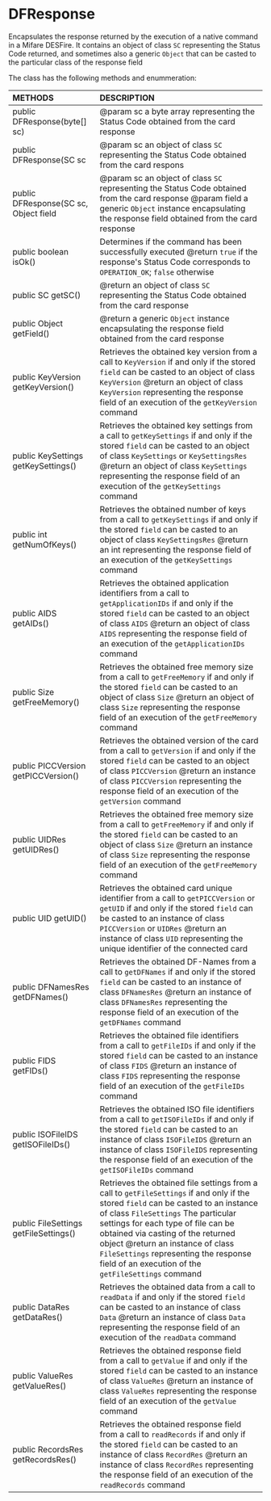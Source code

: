 # DFResponse
Encapsulates the response returned by the execution of a native command in a Mifare DESFire. It contains an object of class <code>SC</code> representing the Status Code returned, and sometimes also a generic <code>Object</code> that can be casted to the particular class of the response field

The class has the following methods and enummeration:

|METHODS                                       |DESCRIPTION                                                                                        |
|:---------------------------------------------|:--------------------------------------------------------------------------------------------------|
|public DFResponse(byte[] sc)|@param sc a byte array representing the Status Code obtained from the card response|
|public DFResponse(SC sc|@param sc an object of class <code>SC</code> representing the Status Code obtained from the card respons|
|public DFResponse(SC sc, Object field|@param sc an object of class <code>SC</code> representing the Status Code obtained from the card response @param field a generic <code>Object</code> instance encapsulating the response field obtained from the card response|
|public boolean isOk()|Determines if the command has been successfully executed @return <code>true</code> if the response's Status Code corresponds to <code>OPERATION_OK</code>; <code>false</code> otherwise|
|public SC getSC()|@return an object of class <code>SC</code> representing the Status Code obtained from the card response|
|public Object getField()| @return a generic <code>Object</code> instance encapsulating the response field obtained from the card response|
|public KeyVersion getKeyVersion()|Retrieves the obtained key version from a call to <code>KeyVersion</code> if and only if the stored <code>field</code> can be casted to an object of class <code>KeyVersion</code> @return an object of class <code>KeyVersion</code> representing the response field of an execution of the <code>getKeyVersion</code> command|
|public KeySettings getKeySettings()|Retrieves the obtained key settings from a call to <code>getKeySettings</code> if and only if the stored <code>field</code> can be casted to an object of class <code>KeySettings</code> or <code>KeySettingsRes</code> @return an object of class <code>KeySettings</code> representing the response field of an execution of the <code>getKeySettings</code> command|
|public int getNumOfKeys()|Retrieves the obtained number of keys from a call to <code>getKeySettings</code> if and only if the stored <code>field</code> can be casted to an object of class <code>KeySettingsRes</code> @return an int representing the response field of an execution of the <code>getKeySettings</code> command|
|public AIDS getAIDs()|Retrieves the obtained application identifiers from a call to <code>getApplicationIDs</code> if and only if the stored <code>field</code> can be casted to an object of class <code>AIDS</code> @return an object of class <code>AIDS</code> representing the response field of an execution of the <code>getApplicationIDs</code> command|
|public Size getFreeMemory()|Retrieves the obtained free memory size from a call to <code>getFreeMemory</code> if and only if the stored <code>field</code> can be casted to an object of class <code>Size</code> @return an object of class <code>Size</code> representing the response field of an execution of the <code>getFreeMemory</code> command|
|public PICCVersion getPICCVersion()|Retrieves the obtained version of the card from a call to <code>getVersion</code> if and only if the stored <code>field</code> can be casted to an object of class <code>PICCVersion</code> @return an instance of class <code>PICCVersion</code> representing the response field of an execution of the <code>getVersion</code> command|
|public UIDRes getUIDRes()|Retrieves the obtained free memory size from a call to <code>getFreeMemory</code> if and only if the stored <code>field</code> can be casted to an object of class <code>Size</code> @return an instance of class <code>Size</code> representing the response field of an execution of the <code>getFreeMemory</code> command|
|public UID getUID()|Retrieves the obtained card unique identifier from a call to <code>getPICCVersion</code> or <code>getUID</code> if and only if the stored <code>field</code> can be casted to an instance of class <code>PICCVersion</code> or <code>UIDRes</code> @return an instance of class <code>UID</code> representing the unique identifier of the connected card|
|public DFNamesRes getDFNames()|Retrieves the obtained DF-Names from a call to <code>getDFNames</code> if and only if the stored <code>field</code> can be casted to an instance of class <code>DFNamesRes</code> @return an instance of class <code>DFNamesRes</code> representing the response field of an execution of the <code>getDFNames</code> command|
|public FIDS getFIDs()|Retrieves the obtained file identifiers from a call to <code>getFileIDs</code> if and only if the stored <code>field</code> can be casted to an instance of class <code>FIDS</code> @return an instance of class <code>FIDS</code> representing the response field of an execution of the <code>getFileIDs</code> command|
|public ISOFileIDS getISOFileIDs()|Retrieves the obtained ISO file identifiers from a call to <code>getISOFileIDs</code> if and only if the stored <code>field</code> can be casted to an instance of class <code>ISOFileIDS</code> @return an instance of class <code>ISOFileIDS</code> representing the response field of an execution of the <code>getISOFileIDs</code> command|
|public FileSettings getFileSettings()|Retrieves the obtained file settings from a call to <code>getFileSettings</code> if and only if the stored <code>field</code> can be casted to an instance of class <code>FileSettings</code> The particular settings for each type of file can be obtained via casting of the returned object @return an instance of class <code>FileSettings</code> representing the response field of an execution of the <code>getFileSettings</code> command|
|public DataRes getDataRes()|Retrieves the obtained data from a call to <code>readData</code> if and only if the stored <code>field</code> can be casted to an instance of class <code>Data</code> @return an instance of class <code>Data</code> representing the response field of an execution of the <code>readData</code> command|
|public ValueRes getValueRes()|Retrieves the obtained response field from a call to <code>getValue</code> if and only if the stored <code>field</code> can be casted to an instance of class <code>ValueRes</code> @return an instance of class <code>ValueRes</code> representing the response field of an execution of the <code>getValue</code> command|
|public RecordsRes getRecordsRes()|Retrieves the obtained response field from a call to <code>readRecords</code> if and only if the stored <code>field</code> can be casted to an instance of class <code>RecordRes</code> @return an instance of class <code>RecordRes</code> representing  the response field of an execution of the <code>readRecords</code> command|
